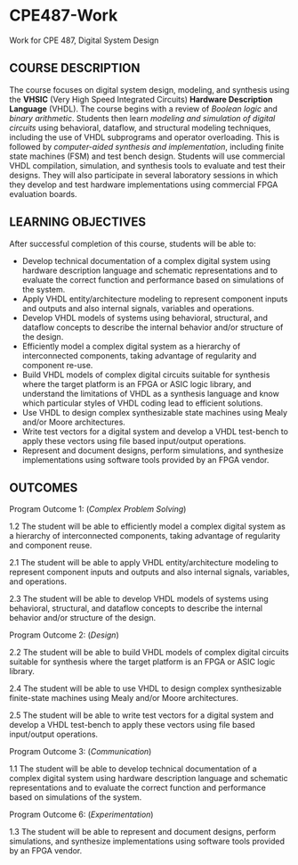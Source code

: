 # CPE487-Work
Work for CPE 487, Digital System Design

## COURSE DESCRIPTION
The course focuses on digital system design, modeling, and synthesis using the **VHSIC** (Very High Speed Integrated Circuits) **Hardware Description Language** (VHDL). The course begins with a review of *Boolean logic* and *binary arithmetic*. Students then learn *modeling and simulation of digital circuits* using behavioral, dataflow, and structural modeling techniques, including the use of VHDL subprograms and operator overloading. This is followed by *computer-aided synthesis and implementation*, including finite state machines (FSM) and test bench design. Students will use commercial VHDL compilation, simulation, and synthesis tools to evaluate and test their designs. They will also participate in several laboratory sessions in which they develop and test hardware implementations using commercial FPGA evaluation boards.

## LEARNING OBJECTIVES
After successful completion of this course, students will be able to:
- Develop technical documentation of a complex digital system using hardware description language and schematic representations and to evaluate the correct function and performance based on simulations of the system.
- Apply VHDL entity/architecture modeling to represent component inputs and outputs and also internal signals, variables and operations.
- Develop VHDL models of systems using behavioral, structural, and dataflow concepts to describe the internal behavior and/or structure of the design.
- Efficiently model a complex digital system as a hierarchy of interconnected components, taking advantage of regularity and component re-use.
- Build VHDL models of complex digital circuits suitable for synthesis where the target platform is an FPGA or ASIC logic library, and understand the limitations of VHDL as a synthesis language and know which particular styles of VHDL coding lead to efficient solutions.
- Use VHDL to design complex synthesizable state machines using Mealy and/or Moore architectures.
- Write test vectors for a digital system and develop a VHDL test-bench to apply these vectors using file based input/output operations.
- Represent and document designs, perform simulations, and synthesize implementations using software tools provided by an FPGA vendor.

## OUTCOMES
Program Outcome 1: (*Complex Problem Solving*)

1.2 The student will be able to efficiently model a complex digital system as a hierarchy of interconnected components, taking advantage of regularity and component reuse.

2.1 The student will be able to apply VHDL entity/architecture modeling to represent component inputs and outputs and also internal signals, variables, and operations.

2.3 The student will be able to develop VHDL models of systems using behavioral, structural, and dataflow concepts to describe the internal behavior and/or structure of the design.

Program Outcome 2: (*Design*)

2.2 The student will be able to build VHDL models of complex digital circuits suitable for synthesis where the target platform is an FPGA or ASIC logic library.

2.4 The student will be able to use VHDL to design complex synthesizable finite-state machines using Mealy and/or Moore architectures.

2.5 The student will be able to write test vectors for a digital system and develop a VHDL test-bench to apply these vectors using file based input/output operations.

Program Outcome 3: (*Communication*)

1.1 The student will be able to develop technical documentation of a complex digital system using hardware description language and schematic representations and to evaluate the correct function and performance based on simulations of the system.

Program Outcome 6: (*Experimentation*)

1.3 The student will be able to represent and document designs, perform simulations, and synthesize implementations using software tools provided by an FPGA vendor.
